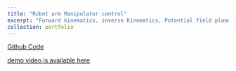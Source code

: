 ```yaml
---
title: "Robot arm Manipulator control"
excerpt: "Forward kinematics, inverse Kinematics, Potential field planner, RRT planner<br/><img src='dynamic_grasp-min.png' width=400 height=300>"
collection: portfolio
---
```


[Github Code](https://github.com/RollingOat/meam520_labs)

[demo video is available here]()
